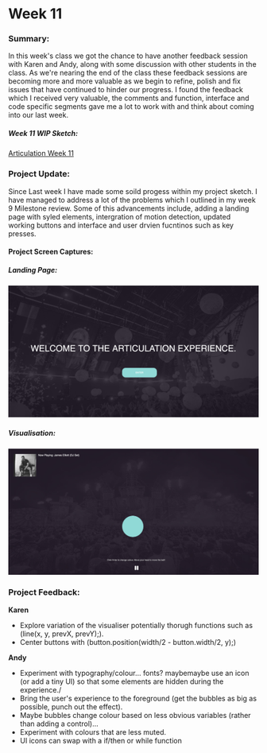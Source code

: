 # Week 11

### Summary:
In this week's class we got the chance to have another feedback session with Karen and Andy, along with some discussion with other students in the class. As we're nearing the end of the class these feedback sessions are becoming more and more valuable as we begin to refine, polish and fix issues that have continued to hinder our progress. I found the feedback which I received very valuable, the comments and function, interface and code specific segments gave me a lot to work with and think about coming into our last week.

##### Week 11 WIP Sketch:
[Articulation Week 11](https://connor-mcnamara.github.io/Slave-to-the-algorithm/SketchTest/ "Articulation Week 11")

### Project Update:
Since Last week I have made some soild progess within my project sketch. I have managed to address a lot of the problems which I outlined in my week 9 Milestone review. Some of this advancements include, adding a landing page with syled elements, intergration of motion detection, updated working buttons and interface and user drvien fucntinos such as key presses.

#### Project Screen Captures:

##### Landing Page:
![](Week11Landing.png)

##### Visualisation:
![](Week11vis.png)

### Project Feedback:

**Karen**
* Explore variation of the visualiser potentially thorugh functions such as (line(x, y, prevX, prevY);).
* Center buttons with (button.position(width/2 - button.width/2, y);)

 **Andy**
 * Experiment with typography/colour... fonts? maybemaybe use an icon (or add a tiny UI) so that some elements are hidden during the experience./
 * Bring the user's experience to the foreground (get the bubbles as big as possible, punch out the effect). 
 * Maybe bubbles change colour based on less obvious variables (rather than adding a control)... 
 * Experiment with colours that are less muted. 
 * UI icons can swap with a if/then or while function 
